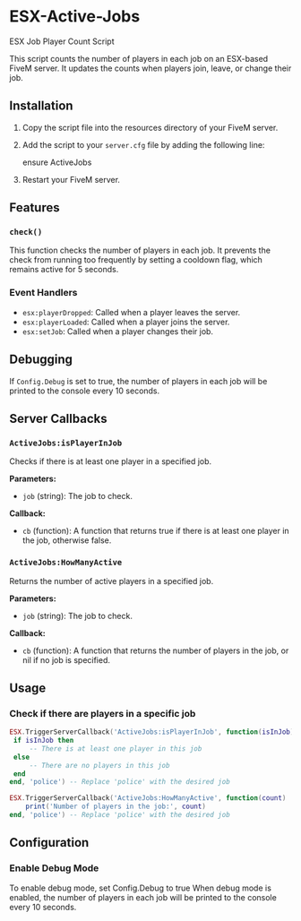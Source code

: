 # ESX-Active-Jobs

ESX Job Player Count Script

This script counts the number of players in each job on an ESX-based FiveM server. It updates the counts when players join, leave, or change their job.

## Installation

1. Copy the script file into the resources directory of your FiveM server.
2. Add the script to your `server.cfg` file by adding the following line:

    ensure ActiveJobs

    
3. Restart your FiveM server.

## Features

### `check()`

This function checks the number of players in each job. It prevents the check from running too frequently by setting a cooldown flag, which remains active for 5 seconds.

### Event Handlers

- `esx:playerDropped`: Called when a player leaves the server.
- `esx:playerLoaded`: Called when a player joins the server.
- `esx:setJob`: Called when a player changes their job.

## Debugging

If `Config.Debug` is set to true, the number of players in each job will be printed to the console every 10 seconds.

## Server Callbacks

### `ActiveJobs:isPlayerInJob`

Checks if there is at least one player in a specified job.

**Parameters:**

- `job` (string): The job to check.

**Callback:**

- `cb` (function): A function that returns true if there is at least one player in the job, otherwise false.

### `ActiveJobs:HowManyActive`

Returns the number of active players in a specified job.

**Parameters:**

- `job` (string): The job to check.

**Callback:**

- `cb` (function): A function that returns the number of players in the job, or nil if no job is specified.

## Usage

### Check if there are players in a specific job

```lua
ESX.TriggerServerCallback('ActiveJobs:isPlayerInJob', function(isInJob)
 if isInJob then
     -- There is at least one player in this job
 else
     -- There are no players in this job
 end
end, 'police') -- Replace 'police' with the desired job

ESX.TriggerServerCallback('ActiveJobs:HowManyActive', function(count)
    print('Number of players in the job:', count)
end, 'police') -- Replace 'police' with the desired job

```

## Configuration

### Enable Debug Mode
To enable debug mode, set Config.Debug to true
When debug mode is enabled, the number of players in each job will be printed to the console every 10 seconds.